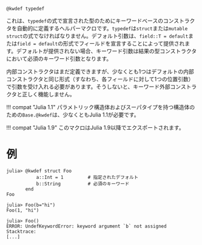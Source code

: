 ```
@kwdef typedef
```

これは、`typedef`の式で宣言された型のためにキーワードベースのコンストラクタを自動的に定義するヘルパーマクロです。`typedef`は`struct`または`mutable struct`の式でなければなりません。デフォルト引数は、`field::T = default`または`field = default`の形式でフィールドを宣言することによって提供されます。デフォルトが提供されない場合、キーワード引数は結果の型コンストラクタにおいて必須のキーワード引数となります。

内部コンストラクタはまだ定義できますが、少なくとも1つはデフォルトの内部コンストラクタと同じ形式（すなわち、各フィールドに対して1つの位置引数）で引数を受け入れる必要があります。そうしないと、キーワード外部コンストラクタと正しく機能しません。

!!! compat "Julia 1.1"
    パラメトリック構造体およびスーパタイプを持つ構造体のための`Base.@kwdef`は、少なくともJulia 1.1が必要です。


!!! compat "Julia 1.9"
    このマクロはJulia 1.9以降でエクスポートされます。


# 例

```jldoctest
julia> @kwdef struct Foo
           a::Int = 1         # 指定されたデフォルト
           b::String          # 必須のキーワード
       end
Foo

julia> Foo(b="hi")
Foo(1, "hi")

julia> Foo()
ERROR: UndefKeywordError: keyword argument `b` not assigned
Stacktrace:
[...]
```
